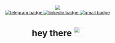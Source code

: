 <div id="header" align="center"> 
    <img src="https://media.giphy.com/media/CcwLAV11cALh3OuEJ5/giphy.gif">
    <div id="badges">
   <a href="https://t.me/Ilya3w">
   <img src="https://img.shields.io/badge/Telegram-blue?logo=telegram&logoColor=white" alt="telegram badge"/>
   </a> 
    <a href="https://www.linkedin.com/in/илья-фисун-15361b189/">
       <img src="https://img.shields.io/badge/LinkedIn-blue?logo=linkedin&logoColor=white" alt="linkedin badge"/>
    </a>
    <a href='mailto:iliay338@gmail.com'> <img src="https://img.shields.io/badge/Gmail-white?logo=Gmail&logoColor=red" alt="gmail badge"/>
    </a>
</div>
<h1>
  hey there
  <img src="https://media.giphy.com/media/hvRJCLFzcasrR4ia7z/giphy.gif" width="30px"/>
</h1>
</div>
